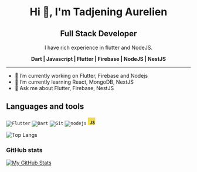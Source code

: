 <!--
**Tadjaur/tadjaur** is a ✨ _special_ ✨ repository because its `README.md` (this file) appears on your GitHub profile.

Here are some ideas to get you started:

- 🔭 I’m currently working on ...
- 🌱 I’m currently learning ...
- 👯 I’m looking to collaborate on ...
- 🤔 I’m looking for help with ...
- 💬 Ask me about ...
- 📫 How to reach me: ...
- 😄 Pronouns: ...
- ⚡ Fun fact: ...
-->

<h1 align="center">Hi 👋, I'm Tadjening Aurelien</h1>
<h2 align="center">Full Stack Developer</h2>
<p align="center">I have rich experience in flutter and NodeJS.</p>

<p align="center">
<strong>Dart | Javascript | Flutter | Firebase | NodeJS | NestJS</strong>
</p>

---

- 🔭 I’m currently working on Flutter, Firebase and Nodejs
- 🌱 I’m currently learning React, MongoDB, NextJS
- 💬 Ask me about Flutter, Firebase, NestJS

## Languages and tools

<code><img height="20" src="https://avatars.githubusercontent.com/u/14101776?s=20&v=4" alt="Flutter"></code>
<code><img height="20" src="https://avatars.githubusercontent.com/u/1609975?s=20&v=4" alt="Dart"></code>
<code><img height="20" src="https://avatars.githubusercontent.com/u/18133?s=20&v=4" alt="Git"></code>
<code><img height="20" src="https://avatars.githubusercontent.com/u/9950313?s=20&v=4" alt="nodejs"></code>
<code><img height="20" src="https://raw.githubusercontent.com/github/explore/80688e429a7d4ef2fca1e82350fe8e3517d3494d/topics/javascript/javascript.png" alt="javascript"></code>

![Top Langs](https://github-readme-stats.vercel.app/api/top-langs/?username=tadjaur&count_private=true&layout=compact&theme=tokyonight)



### GitHub stats

[![My GitHub Stats](https://github-readme-stats.vercel.app/api/?username=tadjaur&count_private=true&theme=tokyonight&show_icons=true)]()
